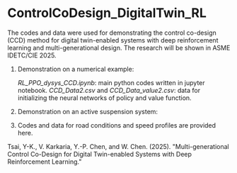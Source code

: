 # ControlCoDesign_DigitalTwin_RL
The codes and data were used for demonstrating the control co-design (CCD) method for digital twin-enabled systems with deep reinforcement learning and multi-generational design. The research will be shown in ASME IDETC/CIE 2025.
1. Demonstration on a numerical example:

   *RL_PPO_dysys_CCD.ipynb*: main python codes written in jupyter notebook.
   *CCD_Data2.csv* and *CCD_Data_value2.csv*: data for initializing the neural networks of policy and value function.
3. Demonstration on an active suspension system:
4. Codes and data for road conditions and speed profiles are provided here.  

Tsai, Y-K., V. Karkaria, Y.-P. Chen, and W. Chen. (2025). "Multi-generational Control Co-Design for Digital Twin-enabled Systems with Deep Reinforcement Learning."

